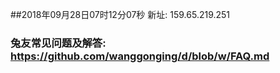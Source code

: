 ##2018年09月28日07时12分07秒 新址: 159.65.219.251
### 兔友常见问题及解答: https://github.com/wanggonging/d/blob/w/FAQ.md
